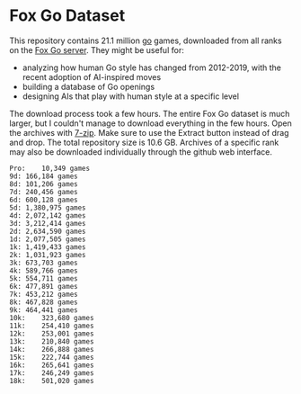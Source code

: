 # Fox Go Dataset
This repository contains 21.1 million [go](https://en.wikipedia.org/wiki/Go_(game)) games, downloaded from all ranks on the [Fox Go server](http://www.foxwq.com/). They might be useful for:
- analyzing how human Go style has changed from 2012-2019, with the recent adoption of AI-inspired moves
- building a database of Go openings
- designing AIs that play with human style at a specific level

The download process took a few hours. The entire Fox Go dataset is much larger, but I couldn't manage to download everything in the few hours. Open the archives with [7-zip](http://www.7-zip.org/). Make sure to use the Extract button instead of drag and drop. The total repository size is 10.6 GB. Archives of a specific rank may also be downloaded individually through the github web interface.

    Pro:	10,349 games
    9d:	166,184 games
    8d:	101,206 games
    7d:	240,456 games
    6d:	600,128 games
    5d:	1,380,975 games
    4d:	2,072,142 games
    3d:	3,212,414 games
    2d:	2,634,590 games
    1d:	2,077,505 games
    1k:	1,419,433 games
    2k:	1,031,923 games
    3k:	673,703 games
    4k:	589,766 games
    5k:	554,711 games
    6k:	477,891 games
    7k:	453,212 games
    8k:	467,828 games
    9k:	464,441 games
    10k:	323,680 games
    11k:	254,410 games
    12k:	253,001 games
    13k:	210,840 games
    14k:	266,888 games
    15k:	222,744 games
    16k:	265,641 games
    17k:	246,249 games
    18k:	501,020 games
